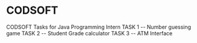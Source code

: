 # CODSOFT

CODSOFT Tasks for Java Programming Intern 
TASK 1 -- Number guessing game 
TASK 2 -- Student Grade calculator
TASK 3 -- ATM Interface
